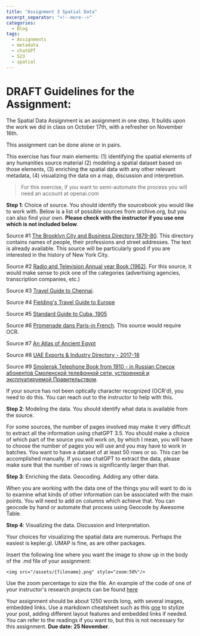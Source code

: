 ```yaml
---
title: "Assignment 3 Spatial Data"
excerpt_separator: "<!--more-->"
categories:
  - Blog
tags:
  - Assignments
  - metadata
  - chatGPT
  - S23
  - spatial
---
```


# DRAFT Guidelines for the Assignment: 

The Spatial Data Assignment is an assignment in one step. It builds upon the work we did in class on October 17th, with a refresher on November 16th. 

This assignment can be done alone or in pairs.  

This exercise has four main elements: (1) identifying the spatial elements of any humanities source material (2) modeling a spatial dataset based on those elements, (3) enriching the spatial data with any other relevant metadata, (4) visualizing the data on a map, discussion and interpretion.

> For this exercise, if you want to semi-automate the process you will need an account at openai.com

**Step 1**: Choice of source. You should identify the sourcebook you would like to work with. Below is a list of possible sources from archive.org, but you can also find your own. **Please check with the instructor if you use one which is not included below**. 

Source #1 [The Brooklyn City and Business Directory 1879-80](https://archive.org/details/1880BPL/page/n21/mode/2up). This directory contains names of people, their professions and street addresses. The text is already available. This source will be particularly good if you are interested in the history of New York City.  

Source #2 [Radio and Television Annual year Book (1962)](https://archive.org/details/radioannual1962/mode/2up). For this source, it would make sense to pick one of the categories (advertising agencies, transcription companies, etc.)

Source #3 [Travel Guide to Chennai](https://archive.org/details/TravelGuideToChennai/mode/2up).

Source #4 [Fielding's Travel Guide to Europe](https://archive.org/details/in.ernet.dli.2015.149144/page/n1/mode/2up)

Source #5 [Standard Guide to Cuba, 1905](https://archive.org/details/standardguideto00cogoog/mode/2up)

Source #6 [Promenade dans Paris-in French](https://archive.org/details/promenadedanspar0000viei/page/n1/mode/2up). This source would require OCR. 

Source #7 [An Atlas of Ancient Egypt](https://archive.org/details/cu31924026363097/mode/2up)

Source #8 [UAE Exports & Industry Directory - 2017-18](https://archive.org/details/Directory_201704/mode/2up)

Source #9 [Smolensk Telephone Book from 1910 - in Russian Список абонентов Смоленской телефонной сети, устроенной и эксплуатируемой Правительством](https://archive.org/details/1910-smolensk-tspr-1910/mode/2up). 

If your source has not been optically character recognized (OCR'd), you need to do this. You can reach out to the instructor to help with this. 

**Step 2**: Modeling the data. You should identify what data is available from the source. 

For some sources, the number of pages involved may make it very difficult to extract all the information using chatGPT 3.5. You should make a choice of which part of the source you will work on, by which I mean, you will have to choose the number of pages you will use and you may have to work in batches. You want to have a dataset of at least 50 rows or so. This can be accomplished manually. If you use chatGPT to extract the data, please make sure that the number of rows is significantly larger than that. 

**Step 3**:  Enriching the data. Geocoding. Adding any other data. 

When you are working with the data one of the things you will want to do is to examine what kinds of other information can be associated with the main points. You will need to add on columns which achieve that. You can geocode by hand or automate that process using Geocode by Awesome Table. 

**Step 4**:  Visualizing the data. Discussion and Interpretation. 

Your choices for visualizing the spatial data are numerous. Perhaps the easiest is kepler.gl. UMAP is fine, as are other packages. 


Insert the following line where you want the image to show up in the body of the .md file of your assignment:

`<img src="/assets/{filename}.png" style="zoom:50%"/>`

Use the zoom percentage to size the file. An example of the code of one of your instructor's research projects can be found [here](https://raw.githubusercontent.com/parisbible/parisbible.github.io/main/_posts/2022-10-31-bible-hunting-Italy.md)

Your assignment should be about 1250 words long, with several images, embedded links. Use a markdown cheatsheet such as this [one](https://www.markdownguide.org/cheat-sheet) to stylize your post, adding different layout features and embedded links if needed. You can refer to the readings if you want to, but this is not necessary for this assignment. **Due date: 25 November**.

